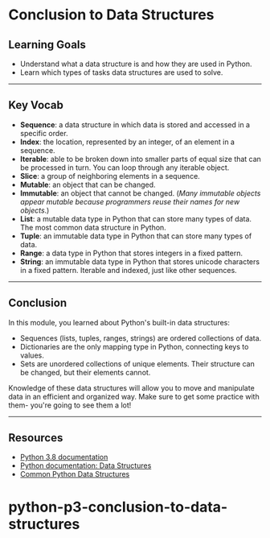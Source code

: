 # Conclusion to Data Structures

## Learning Goals

- Understand what a data structure is and how they are used in Python.
- Learn which types of tasks data structures are used to solve.

***

## Key Vocab

- **Sequence**: a data structure in which data is stored and accessed in a
specific order.
- **Index**: the location, represented by an integer, of an element in a
sequence.
- **Iterable**: able to be broken down into smaller parts of equal size that
can be processed in turn. You can loop through any iterable object.
- **Slice**: a group of neighboring elements in a sequence.
- **Mutable**: an object that can be changed.
- **Immutable**: an object that cannot be changed. (_Many immutable objects
appear mutable because programmers reuse their names for new objects_.)
- **List**: a mutable data type in Python that can store many types of data.
The most common data structure in Python.
- **Tuple**: an immutable data type in Python that can store many types of
data.
- **Range**: a data type in Python that stores integers in a fixed pattern.
- **String**: an immutable data type in Python that stores unicode characters
in a fixed pattern. Iterable and indexed, just like other sequences.

***

## Conclusion

In this module, you learned about Python's built-in data structures:

- Sequences (lists, tuples, ranges, strings) are ordered collections of data.
- Dictionaries are the only mapping type in Python, connecting keys to values.
- Sets are unordered collections of unique elements. Their structure can be
  changed, but their elements cannot.

Knowledge of these data structures will allow you to move and manipulate data
in an efficient and organized way. Make sure to get some practice with them-
you're going to see them a lot!

***

## Resources

- [Python 3.8 documentation](https://docs.python.org/3.8/)
- [Python documentation: Data Structures](https://docs.python.org/3/tutorial/datastructures.html)
- [Common Python Data Structures](https://realpython.com/python-data-structures/)
# python-p3-conclusion-to-data-structures
